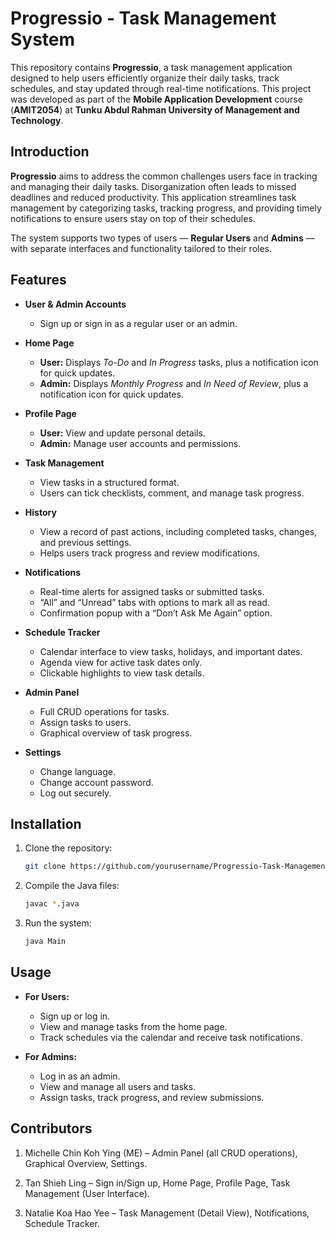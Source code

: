 # **Progressio - Task Management System**

This repository contains **Progressio**, a task management application designed to help users efficiently organize their daily tasks, track schedules, and stay updated through real-time notifications. This project was developed as part of the **Mobile Application Development** course (**AMIT2054**) at **Tunku Abdul Rahman University of Management and Technology**.

## **Introduction**
**Progressio** aims to address the common challenges users face in tracking and managing their daily tasks. Disorganization often leads to missed deadlines and reduced productivity. This application streamlines task management by categorizing tasks, tracking progress, and providing timely notifications to ensure users stay on top of their schedules.

The system supports two types of users — **Regular Users** and **Admins** — with separate interfaces and functionality tailored to their roles.

## **Features**

- **User & Admin Accounts**  
  - Sign up or sign in as a regular user or an admin.  

- **Home Page**  
  - **User:** Displays *To-Do* and *In Progress* tasks, plus a notification icon for quick updates.  
  - **Admin:** Displays *Monthly Progress* and *In Need of Review*, plus a notification icon for quick updates.

- **Profile Page**  
  - **User:** View and update personal details.  
  - **Admin:** Manage user accounts and permissions.

- **Task Management**  
  - View tasks in a structured format.  
  - Users can tick checklists, comment, and manage task progress.

- **History**  
  - View a record of past actions, including completed tasks, changes, and previous settings.  
  - Helps users track progress and review modifications.

- **Notifications**  
  - Real-time alerts for assigned tasks or submitted tasks.  
  - “All” and “Unread” tabs with options to mark all as read.  
  - Confirmation popup with a “Don’t Ask Me Again” option.

- **Schedule Tracker**  
  - Calendar interface to view tasks, holidays, and important dates.  
  - Agenda view for active task dates only.  
  - Clickable highlights to view task details.

- **Admin Panel**  
  - Full CRUD operations for tasks.  
  - Assign tasks to users.  
  - Graphical overview of task progress.

- **Settings**  
  - Change language.  
  - Change account password.  
  - Log out securely.

## **Installation**

1. Clone the repository:
   ```bash
   git clone https://github.com/yourusername/Progressio-Task-Management-System.git

2. Compile the Java files:
   ```bash
   javac *.java

3. Run the system:
   ```bash
   java Main

## **Usage**

- **For Users:**  
  - Sign up or log in.
  - View and manage tasks from the home page.
  - Track schedules via the calendar and receive task notifications.

- **For Admins:**  
  - Log in as an admin.
  - View and manage all users and tasks.
  - Assign tasks, track progress, and review submissions.

## **Contributors**

1. Michelle Chin Koh Ying (ME) – Admin Panel (all CRUD operations), Graphical Overview, Settings.

2. Tan Shieh Ling – Sign in/Sign up, Home Page, Profile Page, Task Management (User Interface).

3. Natalie Koa Hao Yee – Task Management (Detail View), Notifications, Schedule Tracker.
